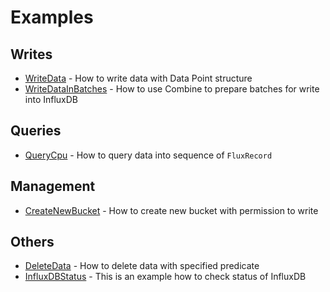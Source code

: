 # Examples

## Writes
- [WriteData](WriteData#writedata) - How to write data with Data Point structure 
- [WriteDataInBatches](WriteDataInBatches#writedatainbatches) - How to use Combine to prepare batches for write into InfluxDB

## Queries
- [QueryCpu](QueryCpu#querycpu) - How to query data into sequence of `FluxRecord`

## Management
- [CreateNewBucket](CreateNewBucket#createnewbucket) - How to create new bucket with permission to write

## Others
- [DeleteData](DeleteData#deletedata) - How to delete data with specified predicate
- [InfluxDBStatus](InfluxDBStatus#influxdbstatus) - This is an example how to check status of InfluxDB
  